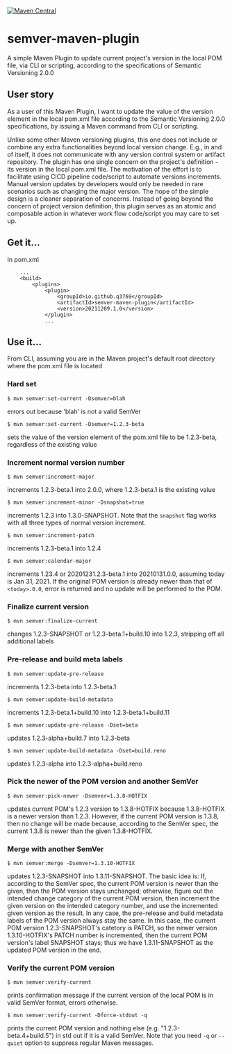 [![Maven Central](https://img.shields.io/maven-central/v/io.github.q3769/semver-maven-plugin.svg?label=Maven%20Central)](https://search.maven.org/search?q=g:%22io.github.q3769%22%20AND%20a:%22semver-maven-plugin%22)

# semver-maven-plugin

A simple Maven Plugin to update current project's version in the local POM file, via CLI or scripting, according to the specifications of Semantic Versioning 2.0.0 

## User story

As a user of this Maven Plugin, I want to update the value of the version element in the local pom.xml file according to the Semantic Versioning 2.0.0 specifications, by issuing a Maven command from CLI or scripting.

Unlike some other Maven versioning plugins, this one does not include or combine any extra functionalities beyond local version change. E.g., in and of itself, it does not communicate with any version control system or artifact repository. The plugin has one single concern on the project's definition - its version in the local pom.xml file. The motivation of the effort is to facilitate using CICD pipeline code/script to automate versions increments. Manual version updates by developers would only be needed in rare scenarios such as changing the major version. The hope of the simple design is a cleaner separation of concerns. Instead of going beyond the concern of project version definition, this plugin serves as an atomic and composable action in whatever work flow code/script you may care to set up.

## Get it...

In pom.xml

```
    ...
    <build>
        <plugins>
            <plugin>
                <groupId>io.github.q3769</groupId>
                <artifactId>semver-maven-plugin</artifactId>
                <version>20211209.1.0</version>
            </plugin>
            ...
```            

## Use it...

From CLI, assuming you are in the Maven project's default root directory where the pom.xml file is located 

### Hard set

```
$ mvn semver:set-current -Dsemver=blah
```

errors out because 'blah' is not a valid SemVer

```
$ mvn semver:set-current -Dsemver=1.2.3-beta
```

sets the value of the version element of the pom.xml file to be 1.2.3-beta, regardless of the existing value

### Increment normal version number

```
$ mvn semver:increment-major
```

increments 1.2.3-beta.1 into 2.0.0, where 1.2.3-beta.1 is the existing value

```
$ mvn semver:increment-minor -Dsnapshot=true
```

increments 1.2.3 into 1.3.0-SNAPSHOT. Note that the `snapshot` flag works with all three types of normal version increment.

```
$ mvn semver:increment-patch
```

increments 1.2.3-beta.1 into 1.2.4

```
$ mvn semver:calendar-major
```

increments 1.23.4 or 20201231.2.3-beta.1 into 20210131.0.0, assuming today is Jan 31, 2021. If the original POM version is already newer than that of `<today>.0.0`, error is returned and no update will be performed to the POM. 

### Finalize current version

```
$ mvn semver:finalize-current
```

changes 1.2.3-SNAPSHOT or 1.2.3-beta.1+build.10 into 1.2.3, stripping off all additional labels

### Pre-release and build meta labels

```
$ mvn semver:update-pre-release
```

increments 1.2.3-beta into 1.2.3-beta.1

```
$ mvn semver:update-build-metadata
```

increments 1.2.3-beta.1+build.10 into 1.2.3-beta.1+build.11

```
$ mvn semver:update-pre-release -Dset=beta
```

updates 1.2.3-alpha+build.7 into 1.2.3-beta

```
$ mvn semver:update-build-metadata -Dset=build.reno
```

updates 1.2.3-alpha into 1.2.3-alpha+build.reno

### Pick the newer of the POM version and another SemVer

```
$ mvn semver:pick-newer -Dsemver=1.3.8-HOTFIX
```

updates current POM's 1.2.3 version to 1.3.8-HOTFIX because 1.3.8-HOTFIX is a newer version than 1.2.3. However, if the current POM version is 1.3.8, then no change will be made because, according to the SemVer spec, the current 1.3.8 is newer than the given 1.3.8-HOTFIX.

### Merge with another SemVer

```
$ mvn semver:merge -Dsemver=1.3.10-HOTFIX
```

updates 1.2.3-SNAPSHOT into 1.3.11-SNAPSHOT. The basic idea is: If, according to the SemVer spec, the current POM version is newer than the given, then the POM version stays unchanged; otherwise, figure out the intended change category of the current POM version, then increment the given version on the intended category number, and use the incremented given version as the result. In any case, the pre-release and build metadata labels of the POM version always stay the same. In this case, the current POM version 1.2.3-SNAPSHOT's catetory is PATCH, so the newer version 1.3.10-HOTFIX's PATCH number is incremented, then the current POM version's label SNAPSHOT stays; thus we have 1.3.11-SNAPSHOT as the updated POM version in the end.

### Verify the current POM version

```
$ mvn semver:verify-current
```

prints confirmation message if the current version of the local POM is in valid SemVer format, errors otherwise.

```
$ mvn semver:verify-current -Dforce-stdout -q
```

prints the current POM version and nothing else (e.g. "1.2.3-beta.4+build.5") in std out if it is a valid SemVer. Note that you need `-q` or `--quiet` option to suppress regular Maven messages.
